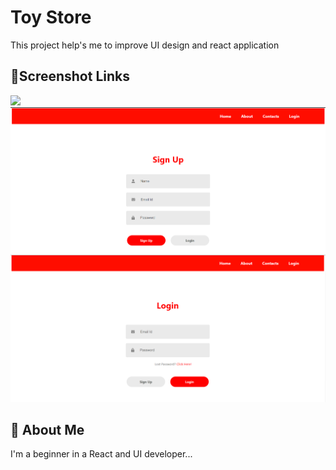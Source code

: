 # Toy Store

This project help's me to improve UI design and react application 


## 🔗Screenshot Links
<img src="https://github.com/Rishi575/React_IRC/tree/main/project/gitupimages/img1.png">
<img src="https://github.com/Rishi575/React_IRC/blob/main/project/gitupimages/img2.png">
<img src="https://github.com/Rishi575/React_IRC/blob/main/project/gitupimages/img3.png">


## 🚀 About Me
I'm a beginner in a React and UI developer...


